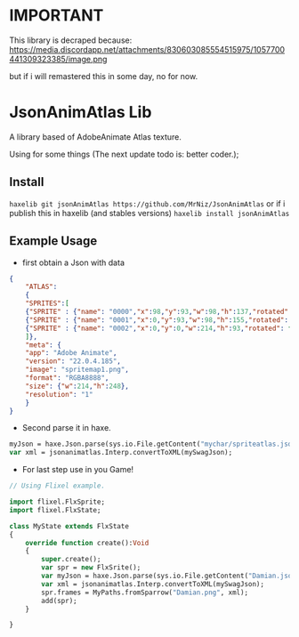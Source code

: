 # IMPORTANT
This library is decraped because:
https://media.discordapp.net/attachments/830603085554515975/1057700441309323385/image.png

but if i will remastered this in some day, no for now.
# JsonAnimAtlas Lib
A library based of AdobeAnimate Atlas texture.

Using for some things (The next update todo is: better coder.);


## Install
`haxelib git jsonAnimAtlas https://github.com/MrNiz/JsonAnimAtlas`
or if i publish this in haxelib (and stables versions)
`haxelib install jsonAnimAtlas`

## Example Usage

- first obtain a Json with data
```json
{
    "ATLAS": 
    {
    "SPRITES":[ 
    {"SPRITE" : {"name": "0000","x":98,"y":93,"w":98,"h":137,"rotated": false}},
    {"SPRITE" : {"name": "0001","x":0,"y":93,"w":98,"h":155,"rotated": false}},
    {"SPRITE" : {"name": "0002","x":0,"y":0,"w":214,"h":93,"rotated": false}}
    ]},
    "meta": {
    "app": "Adobe Animate",
    "version": "22.0.4.185",
    "image": "spritemap1.png",
    "format": "RGBA8888",
    "size": {"w":214,"h":248},
    "resolution": "1"
    }
}
```
- Second parse it in haxe.
```haxe
myJson = haxe.Json.parse(sys.io.File.getContent("mychar/spriteatlas.json").trim());
var xml = jsonanimatlas.Interp.convertToXML(mySwagJson);
```
- For last step use in you Game!
```haxe
// Using Flixel example.

import flixel.FlxSprite;
import flixel.FlxState;

class MyState extends FlxState
{
    override function create():Void
    {
        super.create();
        var spr = new FlxSrite();
        var myJson = haxe.Json.parse(sys.io.File.getContent("Damian.json").trim());
        var xml = jsonanimatlas.Interp.convertToXML(mySwagJson);
        spr.frames = MyPaths.fromSparrow("Damian.png", xml);
        add(spr);
    }

}
```
